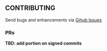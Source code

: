 ## CONTRIBUTING

Send bugs and enhancements via [Gihub Issues](https://github.com/tetsuo-dev/tetsuo.dev-code/issues)

### PRs

**TBD: add portion on signed commits**
